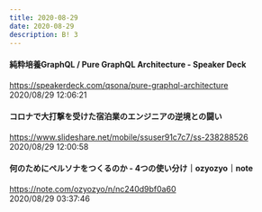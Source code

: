 ```yaml
---
title: 2020-08-29
date: 2020-08-29
description: B! 3
---
```


#### 純粋培養GraphQL / Pure GraphQL Architecture - Speaker Deck
https://speakerdeck.com/qsona/pure-graphql-architecture<br>
2020/08/29 12:06:21<br>


#### コロナで大打撃を受けた宿泊業のエンジニアの逆境との闘い
https://www.slideshare.net/mobile/ssuser91c7c7/ss-238288526<br>
2020/08/29 12:00:58<br>


#### 何のためにペルソナをつくるのか - 4つの使い分け｜ozyozyo｜note
https://note.com/ozyozyo/n/nc240d9bf0a60<br>
2020/08/29 03:37:46<br>


